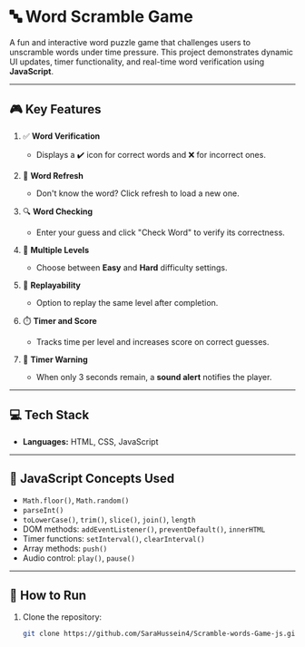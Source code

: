 # 🔤 Word Scramble Game

A fun and interactive word puzzle game that challenges users to unscramble words under time pressure. This project demonstrates dynamic UI updates, timer functionality, and real-time word verification using **JavaScript**.

---

## 🎮 Key Features

1. ✅ **Word Verification**  
   - Displays a ✔️ icon for correct words and ❌ for incorrect ones.

2. 🔄 **Word Refresh**  
   - Don't know the word? Click refresh to load a new one.

3. 🔍 **Word Checking**  
   - Enter your guess and click "Check Word" to verify its correctness.

4. 🎯 **Multiple Levels**  
   - Choose between **Easy** and **Hard** difficulty settings.

5. 🔁 **Replayability**  
   - Option to replay the same level after completion.

6. ⏱️ **Timer and Score**  
   - Tracks time per level and increases score on correct guesses.

7. 🚨 **Timer Warning**  
   - When only 3 seconds remain, a **sound alert** notifies the player.

---

## 💻 Tech Stack

- **Languages:** HTML, CSS, JavaScript  

---

## 🔧 JavaScript Concepts Used

- `Math.floor()`, `Math.random()`  
- `parseInt()`  
- `toLowerCase()`, `trim()`, `slice()`, `join()`, `length`  
- DOM methods: `addEventListener()`, `preventDefault()`, `innerHTML`  
- Timer functions: `setInterval()`, `clearInterval()`  
- Array methods: `push()`  
- Audio control: `play()`, `pause()`

---

## 📂 How to Run

1. Clone the repository:
   ```bash
   git clone https://github.com/SaraHussein4/Scramble-words-Game-js.git

